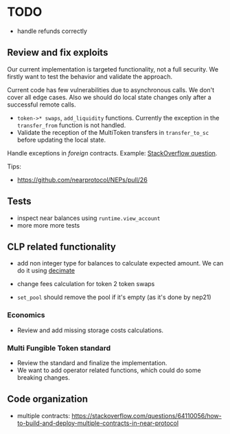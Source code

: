 # TODO

+ handle refunds correctly


## Review and fix exploits

Our current implementation is targeted functionality, not a full security.
We firstly want to test the behavior and validate the approach.

Current code has few vulnerabilities due to asynchronous calls. We don't cover all edge cases. Also we should do local state changes only after a successful remote calls.

+ `token->* swaps`, `add_liquidity` functions.
  Currently the exception in the `transfer_from` function is not handled.
+ Validate the reception of the MultiToken transfers in `transfer_to_sc` before updating the local state.

Handle exceptions in _foreign_ contracts. Example: [StackOverflow question](https://stackoverflow.com/questions/62987417).


Tips:
+ https://github.com/nearprotocol/NEPs/pull/26

## Tests

+ inspect near balances using `runtime.view_account`
+ more more more tests


## CLP related functionality

+ add non integer type for balances to calculate expected amount. We can do it using [decimate](https://crates.io/crates/decimate)
+ change fees calculation for token 2 token swaps

+ `set_pool` should remove the pool if it's empty (as it's done by nep21)

### Economics

+ Review and add missing storage costs calculations.

### Multi Fungible Token standard

+ Review the standard and finalize the implementation.
+ We want to add operator related functions, which could do some breaking changes.

## Code organization

+ multiple contracts: https://stackoverflow.com/questions/64110056/how-to-build-and-deploy-multiple-contracts-in-near-protocol

